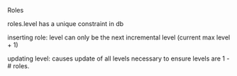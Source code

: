 Roles

roles.level has a unique constraint in db

inserting role: level can only be the next incremental level (current max level + 1)

updating level: causes update of all levels necessary to ensure levels are 1 - # roles.